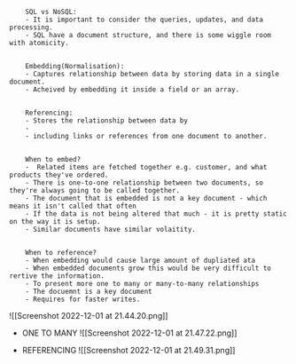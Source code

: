 
		SQL vs NoSQL:
		- It is important to consider the queries, updates, and data processing. 
		- SQL have a document structure, and there is some wiggle room with atomicity.
  
  
		Embedding(Normalisation):
		- Captures relationship between data by storing data in a single document.
		- Acheived by embedding it inside a field or an array.


		Referencing:
		- Stores the relationship between data by
		- 
		- including links or references from one document to another.


		When to embed?
		-  Related items are fetched together e.g. customer, and what products they've ordered.
		- There is one-to-one relationship between two documents, so they're always going to be called together.
		- The document that is embedded is not a key document - which means it isn't called that often
		- If the data is not being altered that much - it is pretty static on the way it is setup.
		- Similar documents have similar volaitity.


		When to reference?
		- When embedding would cause large amount of dupliated ata
		- When embedded documents grow this would be very difficult to rertive the information.
		- To present more one to many or many-to-many relationships
		- The docuemnt is a key document
		- Requires for faster writes.




![[Screenshot 2022-12-01 at 21.44.20.png]]

- ONE TO MANY
![[Screenshot 2022-12-01 at 21.47.22.png]]

- REFERENCING
![[Screenshot 2022-12-01 at 21.49.31.png]]




